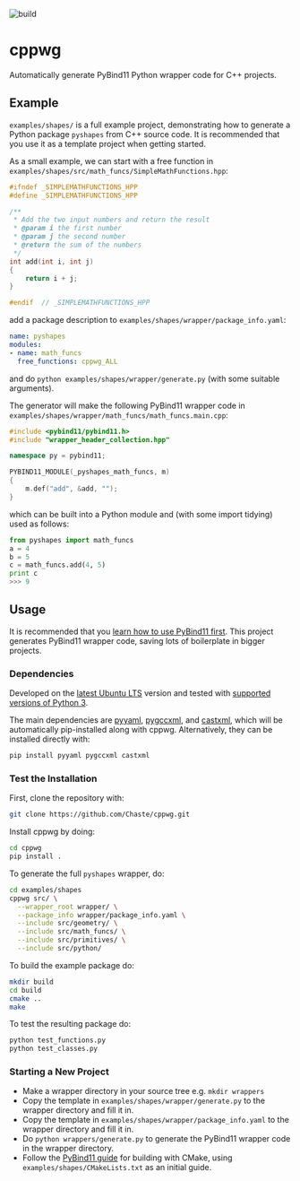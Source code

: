 ![build](https://github.com/Chaste/cppwg/actions/workflows/build-and-test.yml/badge.svg)

# cppwg

Automatically generate PyBind11 Python wrapper code for C++ projects.

## Example

`examples/shapes/` is a full example project, demonstrating how to generate a Python package `pyshapes` from 
C++ source code. It is recommended that you use it as a template project when getting started.

As a small example, we can start with a free function in `examples/shapes/src/math_funcs/SimpleMathFunctions.hpp`:
```c++
#ifndef _SIMPLEMATHFUNCTIONS_HPP
#define _SIMPLEMATHFUNCTIONS_HPP

/**
 * Add the two input numbers and return the result
 * @param i the first number
 * @param j the second number
 * @return the sum of the numbers
 */
int add(int i, int j)
{
    return i + j;
}

#endif  // _SIMPLEMATHFUNCTIONS_HPP
```

add a package description to `examples/shapes/wrapper/package_info.yaml`:

```yaml
name: pyshapes
modules:
- name: math_funcs
  free_functions: cppwg_ALL
```

and do `python examples/shapes/wrapper/generate.py` (with some suitable arguments).

The generator will make the following PyBind11 wrapper code in `examples/shapes/wrapper/math_funcs/math_funcs.main.cpp`:
```c++
#include <pybind11/pybind11.h>
#include "wrapper_header_collection.hpp"

namespace py = pybind11;

PYBIND11_MODULE(_pyshapes_math_funcs, m)
{
    m.def("add", &add, "");
}
```

which can be built into a Python module and (with some import tidying) used as follows:
```python
from pyshapes import math_funcs
a = 4
b = 5
c = math_funcs.add(4, 5)
print c
>>> 9
```

## Usage
It is recommended that you [learn how to use PyBind11 first](https://pybind11.readthedocs.io/en/stable/). This project 
generates PyBind11 wrapper code, saving lots of boilerplate in bigger projects.

### Dependencies
Developed on the [latest Ubuntu LTS](https://ubuntu.com/about/release-cycle)
version and tested with [supported versions of Python 3](https://devguide.python.org/versions/).

The main dependencies are [pyyaml](https://github.com/yaml/pyyaml), 
[pygccxml](https://github.com/CastXML/pygccxml), and [castxml](https://github.com/CastXML/CastXML), 
which will be automatically pip-installed along with cppwg. Alternatively, 
they can be installed directly with:
 
 ```bash
 pip install pyyaml pygccxml castxml
 ```

### Test the Installation
First, clone the repository with:

```bash
git clone https://github.com/Chaste/cppwg.git
```

Install cppwg by doing:

```bash
cd cppwg
pip install .
```

To generate the full `pyshapes` wrapper, do:

```bash
cd examples/shapes
cppwg src/ \
  --wrapper_root wrapper/ \
  --package_info wrapper/package_info.yaml \
  --include src/geometry/ \
  --include src/math_funcs/ \
  --include src/primitives/ \
  --include src/python/
```

To build the example package do:

```bash
mkdir build
cd build
cmake ..
make
```

To test the resulting package do:

```bash
python test_functions.py 
python test_classes.py 
```

### Starting a New Project
* Make a wrapper directory in your source tree e.g. `mkdir wrappers`
* Copy the template in `examples/shapes/wrapper/generate.py` to the wrapper directory and fill it in.
* Copy the template in `examples/shapes/wrapper/package_info.yaml` to the wrapper directory and fill it in.
* Do `python wrappers/generate.py` to generate the PyBind11 wrapper code in the wrapper directory.
* Follow the [PyBind11 guide](https://pybind11.readthedocs.io/en/stable/compiling.html) for building with CMake, using `examples/shapes/CMakeLists.txt` as an initial guide.
